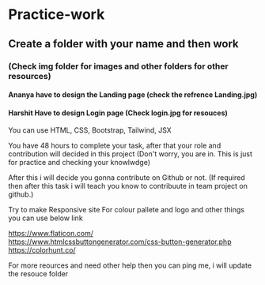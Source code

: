 # Practice-work
<h2> Create a folder with your name and then work<br></h2>
<h3>(Check img folder for images and other folders for other resources)</h3>

<h4> Ananya have to design the Landing page (check the refrence Landing.jpg)</h4>
<h4> Harshit Have to design Login page (Check login.jpg for resouces)</h4>

 You can use HTML, CSS, Bootstrap, Tailwind, JSX

 You have 48 hours to complete your task, after that your role and contribution will decided in this project (Don't worry, you are in. This is just for practice and checking your knowlwdge)

After this i will decide you gonna contribute on Github or not. (If required then after this task i will teach you know to contribuute in team project on github.)

Try to make Responsive site
 For colour pallete and logo and other things you can use below link

 https://www.flaticon.com/ <br>
 https://www.htmlcssbuttongenerator.com/css-button-generator.php<br>
 https://colorhunt.co/<br>

 For more reources and need other help then you can ping me, i will update the resouce folder
